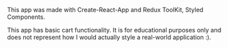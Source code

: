 This app was made with Create-React-App and Redux ToolKit, Styled Components. 

This app has basic cart functionality. It is for educational purposes only and does not represent how I would actually style a real-world application :).
